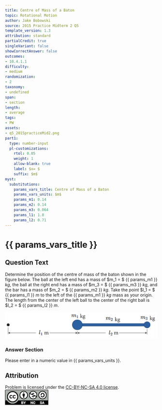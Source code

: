 ```yaml
---
title: Centre of Mass of a Baton
topic: Rotational Motion
author: Jake Bobowski
source: 2015 Practice Midterm 2 Q5
template_version: 1.3
attribution: standard
partialCredit: true
singleVariant: false
showCorrectAnswer: false
outcomes:
- 10.4.1.1
difficulty:
- medium
randomization:
- 2
taxonomy:
- undefined
span:
- section
length:
- average
tags:
- PW
assets:
- q5_2015practiceMid2.png
part1:
  type: number-input
  pl-customizations:
    rtol: 0.05
    weight: 1
    allow-blank: true
    label: $x= $
    suffix: $m$
myst:
  substitutions:
    params_vars_title: Centre of Mass of a Baton
    params_vars_units: $m$
    params_m1: 0.14
    params_m2: 0.14
    params_m3: 0.064
    params_l1: 1.8
    params_l2: 0.71
---
```

# {{ params_vars_title }}

## Question Text

Determine the position of the centre of mass of the baton shown in the figure below.
The ball at the left end has a mass of $m_1 = $ {{ params_m1 }} $kg$, the ball at the right end has a mass of $m_3 = $ {{ params_m3 }} $kg$, and the bar has a mass of $m_2 = $ {{ params_m2 }} $kg$.
Take the point $l_1 = $ {{ params_l1 }} $m$ to the left of the {{ params_m1 }} $kg$ mass as your origin.
The length from the center of the left ball to the center of the right ball is $l_2 = $ {{ params_l2 }} $m$.

<img alt="The figure shows the origin on the left side and the baton to the right of the origin. The left ball of the baton has mass m one and is bigger than the right ball of mass m three. The bar has mass m two. The length from the origin to the center of the left ball is l one. The length from the center of the left ball to the center of the right ball is l two." src="q5_2015practiceMid2.png">

### Answer Section

Please enter in a numeric value in {{ params_vars_units }}.

## Attribution

Problem is licensed under the [CC-BY-NC-SA 4.0 license](https://creativecommons.org/licenses/by-nc-sa/4.0/).<br> ![The Creative Commons 4.0 license requiring attribution-BY, non-commercial-NC, and share-alike-SA license.](https://raw.githubusercontent.com/firasm/bits/master/by-nc-sa.png)
